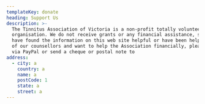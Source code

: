 ```yaml
---
templateKey: donate
heading: Support Us
description: >-
  The Tinnitus Association of Victoria is a non-profit totally volunteer
  organisation. We do not receive grants or any financial assistance, so if you
  have found the information on this web site helpful or have been helped by one
  of our counsellors and want to help the Association financially, please donate
  via PayPal or send a cheque or postal note to
address:
  - city: a
    country: a
    name: a
    postCode: 1
    state: a
    street: a
---
```



